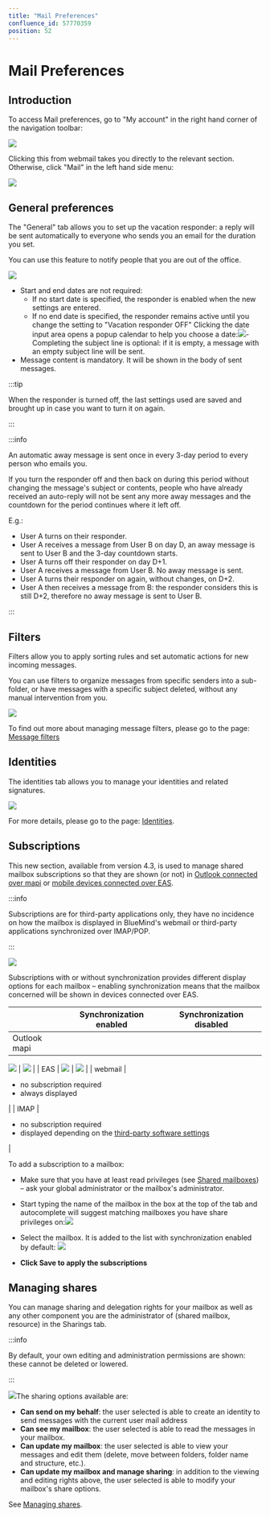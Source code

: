 ```yaml
---
title: "Mail Preferences"
confluence_id: 57770359
position: 52
---
```

# Mail Preferences


## Introduction

To access Mail preferences, go to "My account" in the right hand corner of the navigation toolbar:

![](../../../attachments/57770060/57770070.png)

Clicking this from webmail takes you directly to the relevant section. Otherwise, click "Mail" in the left hand side menu:


![](../../../attachments/57770359/62557710.png)

## General preferences

The "General" tab allows you to set up the vacation responder: a reply will be sent automatically to everyone who sends you an email for the duration you set.

You can use this feature to notify people that you are out of the office.

![](../../../attachments/57770359/62557708.png)

- Start and end dates are not required:
    - If no start date is specified, the responder is enabled when the new settings are entered.
    - If no end date is specified, the responder remains active until you change the setting to "Vacation responder OFF"
Clicking the date input area opens a popup calendar to help you choose a date:![](../../../attachments/57770359/62557706.png)- Completing the subject line is optional: if it is empty, a message with an empty subject line will be sent.
- Message content is mandatory. It will be shown in the body of sent messages.


:::tip

When the responder is turned off, the last settings used are saved and brought up in case you want to turn it on again.

:::


:::info

An automatic away message is sent once in every 3-day period to every person who emails you.

If you turn the responder off and then back on during this period without changing the message's subject or contents, people who have already received an auto-reply will not be sent any more away messages and the countdown for the period continues where it left off.

E.g.:

- User A turns on their responder.
- User A receives a message from User B on day D, an away message is sent to User B and the 3-day countdown starts.
- User A turns off their responder on day D+1.
- User A receives a message from User B. No away message is sent.
- User A turns their responder on again, without changes, on D+2.
- User A then receives a message from B: the responder considers this is still D+2, therefore no away message is sent to User B.


:::


## Filters

Filters allow you to apply sorting rules and set automatic actions for new incoming messages.

You can use filters to organize messages from specific senders into a sub-folder, or have messages with a specific subject deleted, without any manual intervention from you.

![](../../../attachments/57770359/62557704.png)

To find out more about managing message filters, please go to the page: [Message filters](/Guide_de_l_utilisateur/La_messagerie/Les_filtres_de_messages/)

## Identities

The identities tab allows you to manage your identities and related signatures.

![](../../../attachments/57770359/62557703.png)

For more details, please go to the page: [Identities](/Guide_de_l_utilisateur/La_messagerie/Les_identités/).

## Subscriptions

This new section, available from version 4.3, is used to manage shared mailbox subscriptions so that they are shown (or not) in [Outlook connected over mapi](/Guide_de_l_utilisateur/Configuration_des_clients_lourds/Synchronisation_avec_Outlook/) or [mobile devices connected over EAS](/Guide_de_l_utilisateur/Configuration_des_périphériques_mobiles/).


:::info

Subscriptions are for third-party applications only, they have no incidence on how the mailbox is displayed in BlueMind's webmail or third-party applications synchronized over IMAP/POP.

:::

![](../../../attachments/57770359/62557692.png)

Subscriptions with or without synchronization provides different display options for each mailbox – enabling synchronization means that the mailbox concerned will be shown in devices connected over EAS.

|  | Synchronization enabled | Synchronization disabled |
| --- | --- | --- |
| Outlook mapi | 
![](../../../attachments/57770359/62557696.png)
 | 
![](../../../attachments/57770359/62557696.png)
 |
| EAS | 
![](../../../attachments/57770359/62557696.png)
 | 
![](../../../attachments/57770359/62557695.png)
 |
| webmail | 
- no subscription required
- always displayed

 |
| IMAP | 
- no subscription required
- displayed depending on the [third-party software settings](/Guide_de_l_utilisateur/Configuration_des_clients_lourds/)

 |

To add a subscription to a mailbox:

- Make sure that you have at least read privileges (see [Shared mailboxes](/Guide_de_l_utilisateur/La_messagerie/Les_boites_aux_lettres_partagées/)) – ask your global administrator or the mailbox's administrator.
- Start typing the name of the mailbox in the box at the top of the tab and autocomplete will suggest matching mailboxes you have share privileges on:![](../../../attachments/57770359/62557694.png)
- Select the mailbox.
It is added to the list with synchronization enabled by default:
![](../../../attachments/57770359/62557693.png)

-  **Click ****Save**** to apply the subscriptions**


## Managing shares

You can manage sharing and delegation rights for your mailbox as well as any other component you are the administrator of (shared mailbox, resource) in the Sharings tab.


:::info

By default, your own editing and administration permissions are shown: these cannot be deleted or lowered.

:::

![](../../../attachments/57770359/62557689.png)The sharing options available are:

- **Can send on my behalf**: the user selected is able to create an identity to send messages with the current user mail address
- **Can see my mailbox**: the user selected is able to read the messages in your mailbox.
- **Can update my mailbox**: the user selected is able to view your messages and edit them (delete, move between folders, folder name and structure, etc.).
- **Can update my mailbox and manage sharing**: in addition to the viewing and editing rights above, the user selected is able to modify your mailbox's share options.


See [Managing shares](/Guide_de_l_utilisateur/Gestion_des_partages/).


